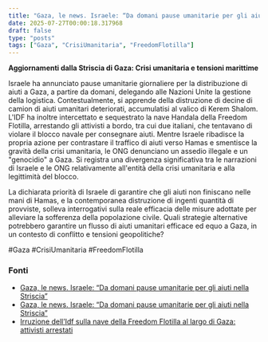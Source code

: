 ```yaml
---
title: "Gaza, le news. Israele: “Da domani pause umanitarie per gli aiuti nella Striscia”"
date: 2025-07-27T00:00:18.317968
draft: false
type: "posts"
tags: ["Gaza", "CrisiUmanitaria", "FreedomFlotilla"]
---
```


**Aggiornamenti dalla Striscia di Gaza: Crisi umanitaria e tensioni marittime**

Israele ha annunciato pause umanitarie giornaliere per la distribuzione di aiuti a Gaza, a partire da domani, delegando alle Nazioni Unite la gestione della logistica.  Contestualmente, si apprende della distruzione di decine di camion di aiuti umanitari deteriorati, accumulatisi al valico di Kerem Shalom.  L'IDF ha inoltre intercettato e sequestrato la nave Handala della Freedom Flotilla, arrestando gli attivisti a bordo, tra cui due italiani, che tentavano di violare il blocco navale per consegnare aiuti.  Mentre Israele ribadisce la propria azione per contrastare il traffico di aiuti verso Hamas e smentisce la gravità della crisi umanitaria, le ONG denunciano un assedio illegale e un "genocidio" a Gaza.  Si registra una divergenza significativa tra le narrazioni di Israele e le ONG relativamente all'entità della crisi umanitaria e alla legittimità del blocco.


La dichiarata priorità di Israele di garantire che gli aiuti non finiscano nelle mani di Hamas, e la contemporanea distruzione di ingenti quantità di provviste, solleva interrogativi sulla reale efficacia delle misure adottate per alleviare la sofferenza della popolazione civile.  Quali strategie alternative potrebbero garantire un flusso di aiuti umanitari efficace ed equo a Gaza, in un contesto di conflitto e tensioni geopolitiche?

#Gaza #CrisiUmanitaria #FreedomFlotilla


### Fonti
- [Gaza, le news. Israele: “Da domani pause umanitarie per gli aiuti nella Striscia”](https://www.repubblica.it/esteri/2025/07/26/diretta/israele_hamas_iran_guerra_news_oggi_diretta-424753429/)
- [Gaza, le news. Israele: “Da domani pause umanitarie per gli aiuti nella Striscia”](https://www.repubblica.it/esteri/2025/07/26/diretta/israele_hamas_iran_guerra_news_oggi_diretta-424753429/)
- [Irruzione dell’Idf sulla nave della Freedom Flotilla al largo di Gaza: attivisti arrestati](https://www.repubblica.it/esteri/2025/07/26/news/freedom_flotilla_gaza_idf_attivisti_arrestati-424754937/)
